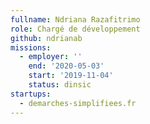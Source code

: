 ```yaml
---
fullname: Ndriana Razafitrimo
role: Chargé de développement
github: ndrianab
missions:
  - employer: ''
    end: '2020-05-03'
    start: '2019-11-04'
    status: dinsic
startups:
  - demarches-simplifiees.fr
---
```


